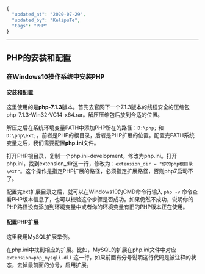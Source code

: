 ```php
{
  "updated_at": "2020-07-29",
  "updated_by": "KelipuTe",
  "tags": "PHP"
}
```

---

## PHP的安装和配置

### 在Windows10操作系统中安装PHP

#### 安装和配置

这里使用的是**php-7.1.3**版本。首先去官网下一个7.1.3版本的线程安全的压缩包php-7.1.3-Win32-VC14-x64.rar。解压压缩包后放到合适的位置。

解压之后在系统环境变量PATH中添加PHP所在的路径：`D:\php;` 和 `D:\php\ext;`。前者是PHP的根目录，后者是PHP扩展的位置。配置完PATH系统变量之后，我们需要配置**php.ini**文件。

打开PHP根目录，复制一个php.ini-development，修改为php.ini。打开php.ini，找到extension_dir这一行，修改为：`extension_dir = "你的php根目录\ext"`。这个操作是指定PHP扩展的路径，必须指定扩展路径，否则php7启动不了。

配置完ext扩展目录之后，就可以在Windows10的CMD命令行输入 `php -v` 命令查看PHP版本信息了，也可以校验这个步骤是否成功。如果仍然不成功，说明你的PHP路径没有添加到环境变量中或者你的环境变量有旧的PHP版本正在使用。

#### 配置PHP扩展

这里我用MySQL扩展举例。

在php.ini中找到相应的扩展。比如，MySQL的扩展在php.ini文件中对应 `extension=php_mysqli.dll` 这一行，如果前面有分号说明这行代码是被注释的状态，去掉最前面的分号，启用扩展。